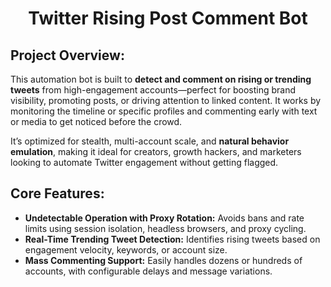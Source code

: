 <h1 align="center">Twitter Rising Post Comment Bot</h1>

## Project Overview:

This automation bot is built to **detect and comment on rising or trending tweets** from high-engagement accounts—perfect for boosting brand visibility, promoting posts, or driving attention to linked content. It works by monitoring the timeline or specific profiles and commenting early with text or media to get noticed before the crowd.

It’s optimized for stealth, multi-account scale, and **natural behavior emulation**, making it ideal for creators, growth hackers, and marketers looking to automate Twitter engagement without getting flagged.


## Core Features:
- **Undetectable Operation with Proxy Rotation:** Avoids bans and rate limits using session isolation, headless browsers, and proxy cycling.
- **Real-Time Trending Tweet Detection:** Identifies rising tweets based on engagement velocity, keywords, or account size.
- **Mass Commenting Support:** Easily handles dozens or hundreds of accounts, with configurable delays and message variations.
